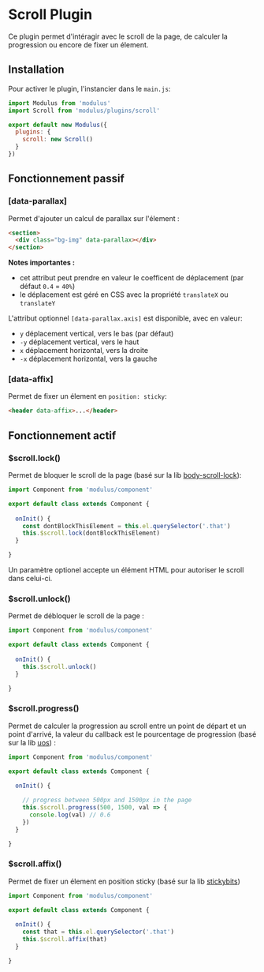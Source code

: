 # Scroll Plugin

Ce plugin permet d'intéragir avec le scroll de la page, de calculer la progression ou encore de fixer un élement.

## Installation

Pour activer le plugin, l'instancier dans le `main.js`:

```js
import Modulus from 'modulus'
import Scroll from 'modulus/plugins/scroll'

export default new Modulus({
  plugins: {
    scroll: new Scroll()
  }
})
```

## Fonctionnement passif

### [data-parallax]

Permet d'ajouter un calcul de parallax sur l'élement :

```html
<section>
  <div class="bg-img" data-parallax></div>
</section>
```

**Notes importantes :**
- cet attribut peut prendre en valeur le coefficent de déplacement (par défaut `0.4` = `40%`)
- le déplacement est géré en CSS avec la propriété `translateX` ou `translateY`

L'attribut optionnel `[data-parallax.axis]` est disponible, avec en valeur:
- `y` déplacement vertical, vers le bas (par défaut)
- `-y` déplacement vertical, vers le haut
- `x` déplacement horizontal, vers la droite
- `-x` déplacement horizontal, vers la gauche

### [data-affix]

Permet de fixer un élement en `position: sticky`:

```html
<header data-affix>...</header>
```

## Fonctionnement actif

### $scroll.lock()

Permet de bloquer le scroll de la page (basé sur la lib [body-scroll-lock](https://github.com/willmcpo/body-scroll-lock)):

```js
import Component from 'modulus/component'

export default class extends Component {
  
  onInit() {
    const dontBlockThisElement = this.el.querySelector('.that')
    this.$scroll.lock(dontBlockThisElement)
  }

}
```

Un paramètre optionel accepte un élément HTML pour autoriser le scroll dans celui-ci.

### $scroll.unlock()

Permet de débloquer le scroll de la page :

```js
import Component from 'modulus/component'

export default class extends Component {
  
  onInit() {
    this.$scroll.unlock()
  }

}
```

### $scroll.progress()

Permet de calculer la progression au scroll entre un point de départ et un point d'arrivé, la valeur du callback est le pourcentage de progression (basé sur la lib [uos](https://github.com/vaneenige/uos)) :

```js
import Component from 'modulus/component'

export default class extends Component {
  
  onInit() {

    // progress between 500px and 1500px in the page
    this.$scroll.progress(500, 1500, val => {
      console.log(val) // 0.6
    })
  }

}
```

### $scroll.affix()

Permet de fixer un élement en position sticky (basé sur la lib [stickybits](https://github.com/dollarshaveclub/stickybits))

```js
import Component from 'modulus/component'

export default class extends Component {
  
  onInit() {
    const that = this.el.querySelector('.that')
    this.$scroll.affix(that)
  }

}
```